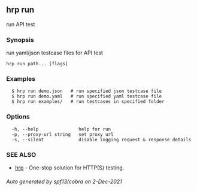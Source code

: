 ## hrp run

run API test

### Synopsis

run yaml/json testcase files for API test

```
hrp run path... [flags]
```

### Examples

```
  $ hrp run demo.json	# run specified json testcase file
  $ hrp run demo.yaml	# run specified yaml testcase file
  $ hrp run examples/	# run testcases in specified folder
```

### Options

```
  -h, --help               help for run
  -p, --proxy-url string   set proxy url
  -s, --silent             disable logging request & response details
```

### SEE ALSO

* [hrp](hrp.md)	 - One-stop solution for HTTP(S) testing.

###### Auto generated by spf13/cobra on 2-Dec-2021

